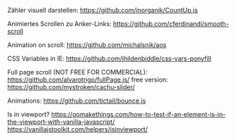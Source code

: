 Zähler visuell darstellen:
https://github.com/inorganik/CountUp.js

Animiertes Scrollen zu Anker-Links:
https://github.com/cferdinandi/smooth-scroll

Animation on scroll:
https://github.com/michalsnik/aos

CSS Variables in IE:
https://github.com/jhildenbiddle/css-vars-ponyfill

Full page scroll (NOT FREE FOR COMMERCIAL):
https://github.com/alvarotrigo/fullPage.js/
free version:
https://github.com/mystroken/cachu-slider/

Animations:
https://github.com/tictail/bounce.js

Is in viewport?
https://gomakethings.com/how-to-test-if-an-element-is-in-the-viewport-with-vanilla-javascript/
https://vanillajstoolkit.com/helpers/isinviewport/

